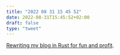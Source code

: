 ```yaml
---
title: "2022 08 31 15 45 52"
date: 2022-08-31T15:45:52+02:00
draft: false
type: "tweet"
---
```


[Rewriting my blog in Rust for fun and profit](https://www.jonashietala.se/blog/2022/08/29/rewriting_my_blog_in_rust_for_fun_and_profit/).
